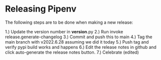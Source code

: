 # Releasing Pipenv

The following steps are to be done when making a new release:

1.) Update the version number in __version__.py
2.) Run invoke release.generate-changelog
3.) Commit and push this to main
4.) Tag the main branch with v2022.6.28 assuming we did it today
5.) Push tag and verify pypi build works and happens
6.) Edit the release notes in github and click auto-generate the release notes button.
7.) Celebrate (edited)
